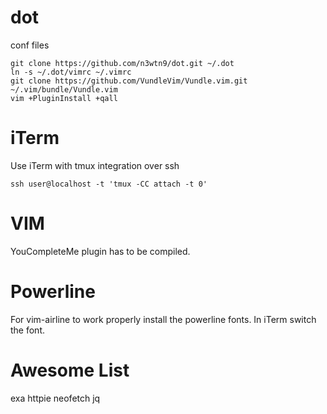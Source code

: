 # dot
conf files
```
git clone https://github.com/n3wtn9/dot.git ~/.dot
ln -s ~/.dot/vimrc ~/.vimrc
git clone https://github.com/VundleVim/Vundle.vim.git ~/.vim/bundle/Vundle.vim
vim +PluginInstall +qall
```
# iTerm
Use iTerm with tmux integration over ssh
```
ssh user@localhost -t 'tmux -CC attach -t 0'
```

# VIM
YouCompleteMe plugin has to be compiled.

# Powerline
For vim-airline to work properly install the powerline fonts. In iTerm switch
the font.

# Awesome List
exa
httpie
neofetch
jq
